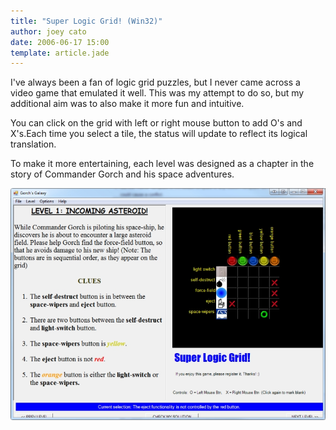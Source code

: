```yaml
---
title: "Super Logic Grid! (Win32)"
author: joey cato
date: 2006-06-17 15:00
template: article.jade
---
```

I've always been a fan of logic grid puzzles, but I never came across a video game that emulated it well. This was my attempt to do so, but my additional aim was to also make it more fun and intuitive. 

<span class="more"></span>

You can click on the grid with left or right mouse button to add O's and X's.Each time you select a tile, the status will update to reflect its logical translation. 

To make it more entertaining, each level was designed as a chapter in the story of Commander Gorch and his space adventures.



![superlogicgrid](superlogicgrid.jpg)
